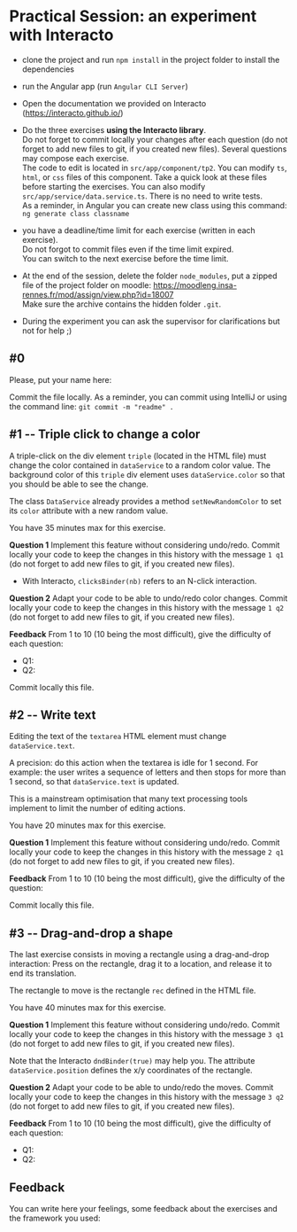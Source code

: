 
# Practical Session: an experiment with Interacto

- clone the project and run `npm install` in the project folder to install the dependencies


- run the Angular app (run `Angular CLI Server`)


- Open the documentation we provided on Interacto (https://interacto.github.io/)


- Do the three exercises **using the Interacto library**.<br/>
  Do not forget to commit locally your changes after each question (do not forget to add new files to git, if you created new files).
  Several questions may compose each exercise.<br/>
  The code to edit is located in `src/app/component/tp2`.
  You can modify `ts`, `html`, or `css` files of this component.
  Take a quick look at these files before starting the exercises.
  You can also modify `src/app/service/data.service.ts`.
  There is no need to write tests.<br/>
  As a reminder, in Angular you can create new class using this command:
  `ng generate class classname`

- you have a deadline/time limit for each exercise (written in each exercise).<br/>
  Do not forgot to commit files even if the time limit expired.<br/>
  You can switch to the next exercise before the time limit.

- At the end of the session, delete the folder `node_modules`, put a zipped file of the project folder on moodle: https://moodleng.insa-rennes.fr/mod/assign/view.php?id=18007 <br/>
  Make sure the archive contains the hidden folder `.git`.

- During the experiment you can ask the supervisor for clarifications but not for help ;)


## #0

Please, put your name here:


Commit the file locally. As a reminder, you can commit using IntelliJ or using the command line: `git commit -m "readme" .`


## #1 -- Triple click to change a color

A triple-click on the div element `triple` (located in the HTML file) must change the color contained in `dataService` to a random color value.
The background color of this `triple` div element uses `dataService.color` so that you should be able to see the change.

The class `DataService` already provides a method `setNewRandomColor` to set its `color` attribute with a new random value.

You have 35 minutes max for this exercise.

**Question 1** Implement this feature without considering undo/redo.
Commit locally your code to keep the changes in this history with the message `1 q1` (do not forget to add new files to git, if you created new files).

- With Interacto, `clicksBinder(nb)` refers to an N-click interaction.


**Question 2** Adapt your code to be able to undo/redo color changes.
Commit locally your code to keep the changes in this history with the message `1 q2` (do not forget to add new files to git, if you created new files).


**Feedback**
From 1 to 10 (10 being the most difficult), give the difficulty of each question:
- Q1:
- Q2:

Commit locally this file.




## #2 -- Write text

Editing the text of the `textarea` HTML element must change `dataService.text`.

A precision: do this action when the textarea is idle for 1 second.
For example: the user writes a sequence of letters and then stops for more than 1 second, so that `dataService.text` is updated.

This is a mainstream optimisation that many text processing tools implement to limit the number of editing actions.

You have 20 minutes max for this exercise.

**Question 1** Implement this feature without considering undo/redo.
Commit locally your code to keep the changes in this history with the message `2 q1` (do not forget to add new files to git, if you created new files).

**Feedback**
From 1 to 10 (10 being the most difficult), give the difficulty of the question:

Commit locally this file.




## #3 -- Drag-and-drop a shape

The last exercise consists in moving a rectangle using a drag-and-drop interaction:
Press on the rectangle, drag it to a location, and release it to end its translation.

The rectangle to move is the rectangle `rec` defined in the HTML file.

You have 40 minutes max for this exercise.

**Question 1** Implement this feature without considering undo/redo.
Commit locally your code to keep the changes in this history with the message `3 q1` (do not forget to add new files to git, if you created new files).

Note that the Interacto `dndBinder(true)` may help you. The attribute `dataService.position` defines the x/y coordinates of the rectangle.


**Question 2** Adapt your code to be able to undo/redo the moves.
Commit locally your code to keep the changes in this history with the message `3 q2` (do not forget to add new files to git, if you created new files).

**Feedback**
From 1 to 10 (10 being the most difficult), give the difficulty of each question:
- Q1:
- Q2:


## Feedback

You can write here your feelings, some feedback about the exercises and the framework you used:

